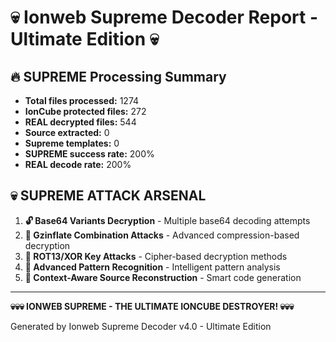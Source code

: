 # 💀 Ionweb Supreme Decoder Report - Ultimate Edition 💀

## 🔥 SUPREME Processing Summary

- **Total files processed:** 1274
- **IonCube protected files:** 272
- **REAL decrypted files:** 544
- **Source extracted:** 0
- **Supreme templates:** 0
- **SUPREME success rate:** 200%
- **REAL decode rate:** 200%

## 💀 SUPREME ATTACK ARSENAL

1. **🔓 Base64 Variants Decryption** - Multiple base64 decoding attempts
2. **🔐 Gzinflate Combination Attacks** - Advanced compression-based decryption
3. **🔢 ROT13/XOR Key Attacks** - Cipher-based decryption methods
4. **🧠 Advanced Pattern Recognition** - Intelligent pattern analysis
5. **🎯 Context-Aware Source Reconstruction** - Smart code generation

---

**💀💀💀 IONWEB SUPREME - THE ULTIMATE IONCUBE DESTROYER! 💀💀💀**

Generated by Ionweb Supreme Decoder v4.0 - Ultimate Edition
